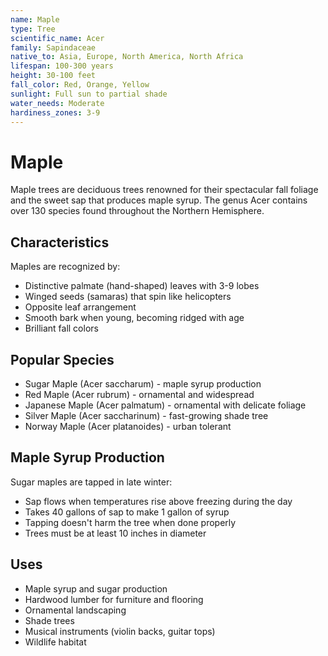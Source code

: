 ```yaml
---
name: Maple
type: Tree
scientific_name: Acer
family: Sapindaceae
native_to: Asia, Europe, North America, North Africa
lifespan: 100-300 years
height: 30-100 feet
fall_color: Red, Orange, Yellow
sunlight: Full sun to partial shade
water_needs: Moderate
hardiness_zones: 3-9
---
```


# Maple

Maple trees are deciduous trees renowned for their spectacular fall foliage and the sweet sap that produces maple syrup. The genus Acer contains over 130 species found throughout the Northern Hemisphere.

## Characteristics

Maples are recognized by:
- Distinctive palmate (hand-shaped) leaves with 3-9 lobes
- Winged seeds (samaras) that spin like helicopters
- Opposite leaf arrangement
- Smooth bark when young, becoming ridged with age
- Brilliant fall colors

## Popular Species

- Sugar Maple (Acer saccharum) - maple syrup production
- Red Maple (Acer rubrum) - ornamental and widespread
- Japanese Maple (Acer palmatum) - ornamental with delicate foliage
- Silver Maple (Acer saccharinum) - fast-growing shade tree
- Norway Maple (Acer platanoides) - urban tolerant

## Maple Syrup Production

Sugar maples are tapped in late winter:
- Sap flows when temperatures rise above freezing during the day
- Takes 40 gallons of sap to make 1 gallon of syrup
- Tapping doesn't harm the tree when done properly
- Trees must be at least 10 inches in diameter

## Uses

- Maple syrup and sugar production
- Hardwood lumber for furniture and flooring
- Ornamental landscaping
- Shade trees
- Musical instruments (violin backs, guitar tops)
- Wildlife habitat
